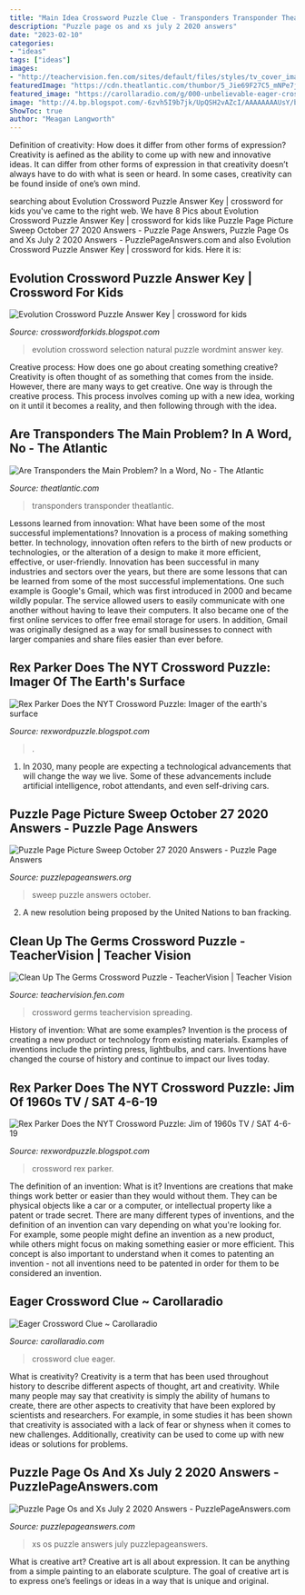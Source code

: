 ```yaml
---
title: "Main Idea Crossword Puzzle Clue - Transponders Transponder Theatlantic"
description: "Puzzle page os and xs july 2 2020 answers"
date: "2023-02-10"
categories:
- "ideas"
tags: ["ideas"]
images:
- "http://teachervision.fen.com/sites/default/files/styles/tv_cover_image_175_/public/fe_printable/2004_07/HS-40_0.gif?itok=0CQt7LVR"
featuredImage: "https://cdn.theatlantic.com/thumbor/5_Jie69F27C5_mNPe7jvP7J62Hc=/0x66:999x628/976x549/media/img/mt/2014/03/GetTheFlick/original.png"
featured_image: "https://carollaradio.com/g/000-unbelievable-eager-crossword-clue-concept.jpg"
image: "http://4.bp.blogspot.com/-6zvh5I9b7jk/UpQSH2vAZcI/AAAAAAAAUsY/byT9PjOLOTU/w1200-h630-p-k-no-nu/Nov26+copy.jpg"
ShowToc: true
author: "Meagan Langworth"
---
```



Definition of creativity: How does it differ from other forms of expression?
Creativity is aefined as the ability to come up with new and innovative ideas. It can differ from other forms of expression in that creativity doesn’t always have to do with what is seen or heard. In some cases, creativity can be found inside of one’s own mind.

	

		
searching about Evolution Crossword Puzzle Answer Key | crossword for kids you've came to the right web. We have 8 Pics about Evolution Crossword Puzzle Answer Key | crossword for kids like Puzzle Page Picture Sweep October 27 2020 Answers - Puzzle Page Answers, Puzzle Page Os and Xs July 2 2020 Answers - PuzzlePageAnswers.com and also Evolution Crossword Puzzle Answer Key | crossword for kids. Here it is:
		
    
## Evolution Crossword Puzzle Answer Key | Crossword For Kids

<img loading=lazy src="https://wordmint.sfo2.cdn.digitaloceanspaces.com/p/Natural_Selection__Evolution_278423.png" onerror="this.onerror=null;this.src='https://tse3.mm.bing.net/th?id=OIP.bwm4TmoWkaLw5CQ9SbsqjQHaHK&amp;pid=15.1';" alt="Evolution Crossword Puzzle Answer Key | crossword for kids">

_Source: crosswordforkids.blogspot.com_

>evolution crossword selection natural puzzle wordmint answer key. 

	

Creative process: How does one go about creating something creative?
Creativity is often thought of as something that comes from the inside. However, there are many ways to get creative. One way is through the creative process. This process involves coming up with a new idea, working on it until it becomes a reality, and then following through with the idea.

    
## Are Transponders The Main Problem? In A Word, No - The Atlantic

<img loading=lazy src="https://cdn.theatlantic.com/thumbor/5_Jie69F27C5_mNPe7jvP7J62Hc=/0x66:999x628/976x549/media/img/mt/2014/03/GetTheFlick/original.png" onerror="this.onerror=null;this.src='https://tse3.mm.bing.net/th?id=OIP.hDKdVMzHfq1GuoysJ18jVwHaEK&amp;pid=15.1';" alt="Are Transponders the Main Problem? In a Word, No - The Atlantic">

_Source: theatlantic.com_

>transponders transponder theatlantic. 

	

Lessons learned from innovation: What have been some of the most successful implementations?
Innovation is a process of making something better. In technology, innovation often refers to the birth of new products or technologies, or the alteration of a design to make it more efficient, effective, or user-friendly. Innovation has been successful in many industries and sectors over the years, but there are some lessons that can be learned from some of the most successful implementations.
One such example is Google's Gmail, which was first introduced in 2000 and became wildly popular. The service allowed users to easily communicate with one another without having to leave their computers. It also became one of the first online services to offer free email storage for users. In addition, Gmail was originally designed as a way for small businesses to connect with larger companies and share files easier than ever before.

    
## Rex Parker Does The NYT Crossword Puzzle: Imager Of The Earth&#039;s Surface

<img loading=lazy src="http://4.bp.blogspot.com/-6zvh5I9b7jk/UpQSH2vAZcI/AAAAAAAAUsY/byT9PjOLOTU/w1200-h630-p-k-no-nu/Nov26+copy.jpg" onerror="this.onerror=null;this.src='https://tse2.mm.bing.net/th?id=OIP.mVmOvgup4eO8ekUfta0XvAHaD4&amp;pid=15.1';" alt="Rex Parker Does the NYT Crossword Puzzle: Imager of the earth&#039;s surface">

_Source: rexwordpuzzle.blogspot.com_

>. 

	

1. In 2030, many people are expecting a technological advancements that will change the way we live. Some of these advancements include artificial intelligence, robot attendants, and even self-driving cars. 

    
## Puzzle Page Picture Sweep October 27 2020 Answers - Puzzle Page Answers

<img loading=lazy src="https://puzzlepageanswers.org/wp-content/uploads/2020/10/Picture-Sweep-2-6-1024x1024.png" onerror="this.onerror=null;this.src='https://tse2.mm.bing.net/th?id=OIP.VetDsGEhnvUr90VuGXd_0AHaHa&amp;pid=15.1';" alt="Puzzle Page Picture Sweep October 27 2020 Answers - Puzzle Page Answers">

_Source: puzzlepageanswers.org_

>sweep puzzle answers october. 

	

2. A new resolution being proposed by the United Nations to ban fracking.

    
## Clean Up The Germs Crossword Puzzle - TeacherVision | Teacher Vision

<img loading=lazy src="http://teachervision.fen.com/sites/default/files/styles/tv_cover_image_175_/public/fe_printable/2004_07/HS-40_0.gif?itok=0CQt7LVR" onerror="this.onerror=null;this.src='https://tse3.mm.bing.net/th?id=OIP.741cWCB12yNXYCHyJXKQ9AAAAA&amp;pid=15.1';" alt="Clean Up The Germs Crossword Puzzle - TeacherVision | Teacher Vision">

_Source: teachervision.fen.com_

>crossword germs teachervision spreading. 

	

History of invention: What are some examples?
Invention is the process of creating a new product or technology from existing materials. Examples of inventions include the printing press, lightbulbs, and cars. Inventions have changed the course of history and continue to impact our lives today.

    
## Rex Parker Does The NYT Crossword Puzzle: Jim Of 1960s TV / SAT 4-6-19

<img loading=lazy src="https://2.bp.blogspot.com/-XyBLQ1Ryt2I/XKgWShCaQ8I/AAAAAAAAllA/29hk_WTUWL4khFFt8ZFA5HtWM2gNq9poACLcBGAs/s1600/Apr6.jpeg" onerror="this.onerror=null;this.src='https://tse3.mm.bing.net/th?id=OIP._jSzgJehoWyK0fJvhk5YRwHaHc&amp;pid=15.1';" alt="Rex Parker Does the NYT Crossword Puzzle: Jim of 1960s TV / SAT 4-6-19">

_Source: rexwordpuzzle.blogspot.com_

>crossword rex parker. 

	

The definition of an invention: What is it?
Inventions are creations that make things work better or easier than they would without them. They can be physical objects like a car or a computer, or intellectual property like a patent or trade secret. There are many different types of inventions, and the definition of an invention can vary depending on what you're looking for. For example, some people might define an invention as a new product, while others might focus on making something easier or more efficient. This concept is also important to understand when it comes to patenting an invention - not all inventions need to be patented in order for them to be considered an invention.

    
## Eager Crossword Clue ~ Carollaradio

<img loading=lazy src="https://carollaradio.com/g/000-unbelievable-eager-crossword-clue-concept.jpg" onerror="this.onerror=null;this.src='https://tse1.mm.bing.net/th?id=OIP.zS9oU7fpoHI_nFwDouPyWwHaF5&amp;pid=15.1';" alt="Eager Crossword Clue ~ Carollaradio">

_Source: carollaradio.com_

>crossword clue eager. 

	

What is creativity?
Creativity is a term that has been used throughout history to describe different aspects of thought, art and creativity. While many people may say that creativity is simply the ability of humans to create, there are other aspects to creativity that have been explored by scientists and researchers. For example, in some studies it has been shown that creativity is associated with a lack of fear or shyness when it comes to new challenges. Additionally, creativity can be used to come up with new ideas or solutions for problems.

    
## Puzzle Page Os And Xs July 2 2020 Answers - PuzzlePageAnswers.com

<img loading=lazy src="https://puzzlepageanswers.com/wp-content/uploads/2020/07/Os-and-Xs-2.png" onerror="this.onerror=null;this.src='https://tse3.mm.bing.net/th?id=OIP.Ev-nXTvqLdG5KVEfX98flAHaHV&amp;pid=15.1';" alt="Puzzle Page Os and Xs July 2 2020 Answers - PuzzlePageAnswers.com">

_Source: puzzlepageanswers.com_

>xs os puzzle answers july puzzlepageanswers. 

	

What is creative art?
Creative art is all about expression. It can be anything from a simple painting to an elaborate sculpture. The goal of creative art is to express one’s feelings or ideas in a way that is unique and original.

